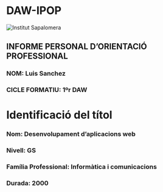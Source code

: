 # DAW-IPOP
<image src="logo-institut-sapalomera.png" alt="Institut Sapalomera">
  
## INFORME PERSONAL D’ORIENTACIÓ PROFESSIONAL

### NOM: Luis Sanchez

### CICLE FORMATIU: 1ºr DAW

# Identificació del títol

### Nom:	Desenvolupament d’aplicacions web

### Nivell:	GS

### Família Professional:	Informàtica i comunicacions

### Durada:	2000

  



